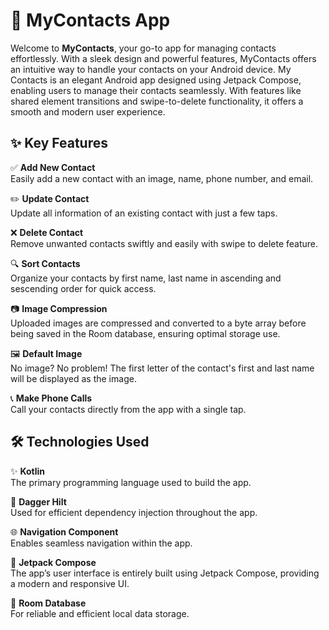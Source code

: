 # 📱 MyContacts App

Welcome to **MyContacts**, your go-to app for managing contacts effortlessly. With a sleek design and powerful features, MyContacts offers an intuitive way to handle your contacts on your Android device.
My Contacts is an elegant Android app designed using Jetpack Compose, enabling users to manage their contacts seamlessly. With features like shared element transitions and swipe-to-delete functionality, it offers a smooth and modern user experience.

## ✨ Key Features

✅ **Add New Contact**  
Easily add a new contact with an image, name, phone number, and email.

✏️ **Update Contact**  
Update all information of an existing contact with just a few taps.

❌ **Delete Contact**  
Remove unwanted contacts swiftly and easily with swipe to delete feature.

🔍 **Sort Contacts**  
Organize your contacts by first name, last name in ascending and sescending order for quick access.

📷 **Image Compression**  
Uploaded images are compressed and converted to a byte array before being saved in the Room database, ensuring optimal storage use.

🖼️ **Default Image**  
No image? No problem! The first letter of the contact's first and last name will be displayed as the image.

📞 **Make Phone Calls**  
Call your contacts directly from the app with a single tap.

## 🛠️ Technologies Used

✨ **Kotlin**  
The primary programming language used to build the app.

🔧 **Dagger Hilt**  
Used for efficient dependency injection throughout the app.

🌐 **Navigation Component**  
Enables seamless navigation within the app.

🎨 **Jetpack Compose**  
The app’s user interface is entirely built using Jetpack Compose, providing a modern and responsive UI.

💾 **Room Database**  
For reliable and efficient local data storage.

